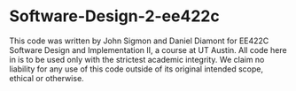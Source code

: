 # Software-Design-2-ee422c

This code was written by John Sigmon and Daniel Diamont for EE422C Software Design and Implementation II, a course at UT Austin. All code here in is to be used only with the strictest academic integrity. We claim no liability for any use of this code outside of its original intended scope, ethical or otherwise.
